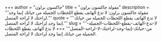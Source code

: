 +++
author = "جاكسون براون"
title = "مقولة جاكسون براون"
description = '''مقولة جاكسون براون: لا تدع الهاتف يقطع اللحظات الجميلة من حياتك إنما وجد لراحتك لا لراحة المتصل.'''
quote = '''لا تدع الهاتف يقطع اللحظات الجميلة من حياتك إنما وجد لراحتك لا لراحة المتصل.'''
slug = '''لا-تدع-الهاتف-يقطع-اللحظات-الجميلة-من-حياتك-إنما-وجد-لراحتك-لا-لراحة-المتصل'''
+++
لا تدع الهاتف يقطع اللحظات الجميلة من حياتك إنما وجد لراحتك لا لراحة المتصل.
